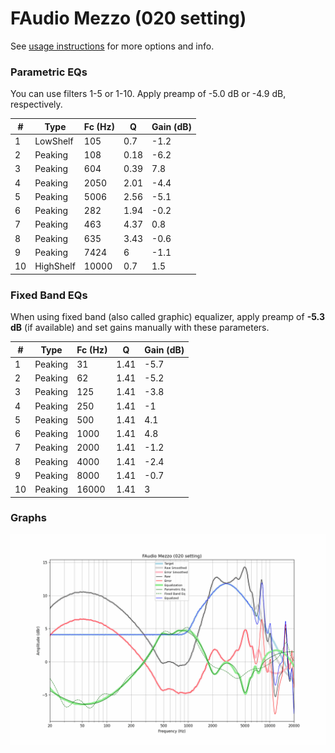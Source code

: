 # FAudio Mezzo (020 setting)
See [usage instructions](https://github.com/jaakkopasanen/AutoEq#usage) for more options and info.

### Parametric EQs
You can use filters 1-5 or 1-10. Apply preamp of -5.0 dB or -4.9 dB, respectively.

|   # | Type      |   Fc (Hz) |    Q |   Gain (dB) |
|-----|-----------|-----------|------|-------------|
|   1 | LowShelf  |       105 | 0.7  |        -1.2 |
|   2 | Peaking   |       108 | 0.18 |        -6.2 |
|   3 | Peaking   |       604 | 0.39 |         7.8 |
|   4 | Peaking   |      2050 | 2.01 |        -4.4 |
|   5 | Peaking   |      5006 | 2.56 |        -5.1 |
|   6 | Peaking   |       282 | 1.94 |        -0.2 |
|   7 | Peaking   |       463 | 4.37 |         0.8 |
|   8 | Peaking   |       635 | 3.43 |        -0.6 |
|   9 | Peaking   |      7424 | 6    |        -1.1 |
|  10 | HighShelf |     10000 | 0.7  |         1.5 |

### Fixed Band EQs
When using fixed band (also called graphic) equalizer, apply preamp of **-5.3 dB** (if available) and set gains manually with these parameters.

|   # | Type    |   Fc (Hz) |    Q |   Gain (dB) |
|-----|---------|-----------|------|-------------|
|   1 | Peaking |        31 | 1.41 |        -5.7 |
|   2 | Peaking |        62 | 1.41 |        -5.2 |
|   3 | Peaking |       125 | 1.41 |        -3.8 |
|   4 | Peaking |       250 | 1.41 |        -1   |
|   5 | Peaking |       500 | 1.41 |         4.1 |
|   6 | Peaking |      1000 | 1.41 |         4.8 |
|   7 | Peaking |      2000 | 1.41 |        -1.2 |
|   8 | Peaking |      4000 | 1.41 |        -2.4 |
|   9 | Peaking |      8000 | 1.41 |        -0.7 |
|  10 | Peaking |     16000 | 1.41 |         3   |

### Graphs
![](./FAudio%20Mezzo%20(020%20setting).png)
